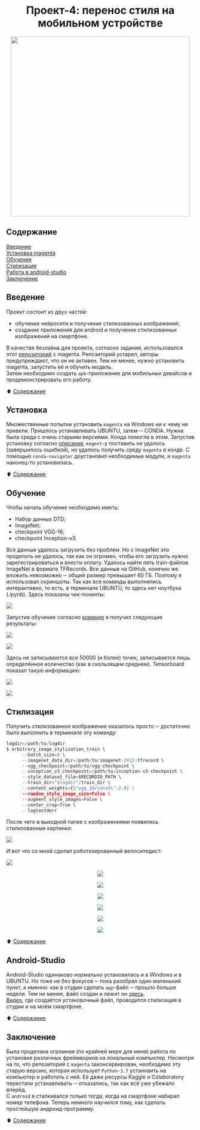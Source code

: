 <div align="center">
  
# Проект-4: перенос стиля на мобильном устройстве
<img src="https://souz-market.ru/wp-content/uploads/6/4/b/64b61984b74427962adec58b1cfbdc5c.jpeg" height="480" />
</div>  
  
## Содержание
[Введение](./README.md#Введение)<br> 
[Установка magenta](./README.md#Установка)<br>
[Обучение](./README.md#Обучение)<br>
[Стилизация](./README.md#Стилизация)<br>
[Работа в android-studio](./README.md#Android-Studio)<br>
[Заключение](./README.md#Заключение) 

## Введение  
Проект состоит из двух частей:  
<ul>
<li>обучение нейросети и получение стилизованных изображений;</li>
<li>создание приложения для android и получение стилизованных изображений на смартфоне.</li>
</ul>

В качестве безлайна для проекта, согласно задания, использовался этот [репозиторий](https://github.com/magenta/magenta/tree/main) с magenta. Репозиторий устарел, авторы предупреждают, что он не активен. Тем не менее, нужно установить magenta, запустить её и обучить модель.  
Затем необходимо создать `apk`-приложение для мобильных девайсов и продемонстрировать его работу.  
  
:arrow_up: [Содержание](./README.md#Содержание)  
  
## Установка
Множественные попытки установить `magenta` на Windows ни к чему не привели. Пришлось устанавливать UBUNTU, затем ─ CONDA. Нужна была среда с очень старыми версиями. Конда помогла в этом. Запустив установку согласно [описания](https://github.com/magenta/magenta/tree/main), `magent`-у поставить не удалось (завершилось ошибкой), но удалось получить среду `magenta` в конде. С помощью `conda-navigator` доустановил необходимые модули, и `magenta` наконец-то установилась.  

:arrow_up: [Содержание](./README.md#Содержание)  

## Обучение  
Чтобы начать обучение необходимо иметь:  
<ul>
  <li>Набор данных DTD;</li>
  <li>ImageNet;</li>
  <li>checkpoint VGG-16;</li>
  <li>checkpoint Inception-v3.</li>
</ul>  

Все данные удалось загрузить без проблем. Но с ImageNet это проделать не удалось, так как он огромен, чтобы его загрузить нужно зарегестрироваться и внести оплату. Удалось найти пять train-файлов ImageNet в формате TFRecords. Все данные на GitHub, конечно же вложить невозможно ─ общий размер превышает 60 ГБ. Поэтому я использовал скриншоты. Так как все команды выполнялись интерактивно, то есть, в терминале UBUNTU, то здесь нет ноутбука (.ipynb). Здесь показаны чек-понинты:  
  
![](Training/check-point.png)

Запустив обучение согласно [команде](https://github.com/magenta/magenta/tree/main/magenta/models/arbitrary_image_stylization#training-a-model) я получил следующие результаты:  

![](Training/result_training.png)  

![](Training/logout.png)

Здесь не записываются все 50000 (и более) точек, записывается лишь определённое количество (как в скользящем среднем). Tensorboard показал такую информацию:  

![](Training/tensor_board_1.png)  
  
![](Training/tensor_board_2.png)  

## Стилизация
Получить стилизованное изображение оказалось просто ─ достаточно было выполнить в терминале эту команду:  

```python
logdir=/path/to/logdir  
$ arbitrary_image_stylization_train \  
      --batch_size=8 \  
      --imagenet_data_dir=/path/to/imagenet-2012-tfrecord \  
      --vgg_checkpoint=/path/to/vgg-checkpoint \  
      --inception_v3_checkpoint=/path/to/inception-v3-checkpoint \  
      --style_dataset_file=$RECORDIO_PATH \  
      --train_dir="$logdir"/train_dir \  
      --content_weights={\"vgg_16/conv3\":2.0} \  
      --random_style_image_size=False \  
      --augment_style_images=False \  
      --center_crop=True \  
      --logtostderr  
```

После чего в выходной папке с изображениями появились стилизованные картинки:  

![](Inference/stylizated.png)  

И вот что со мной сделал роботизированный велосипедист:  

![](Inference/robot.jpg)  

<div align="center">
  
  ![](Inference/serg_stylized_robot_0.jpg)   
  
  ![](Inference/serg_stylized_robot_1.jpg)   
  
  ![](Inference/serg_stylized_robot_2.jpg)   

  ![](Inference/serg_stylized_robot_3.jpg)   

  ![](Inference/serg_stylized_robot_4.jpg)   

  ![](Inference/serg_stylized_robot_5.jpg)   
</div>

:arrow_up: [Содержание](./README.md#Содержание)  

## Android-Studio
Android-Studio одинаково нормально установилась и в Windows и в UBUNTU. Но тоже не без фокусов ─ пока разобрал один маленький пункт, а именно: как в студии сделать `app`-файл ─ прошло больше недели. Тем не менее, файл создан и лежит он [здесь](https://drive.google.com/file/d/1j6jNQeSPbFHu24K5T7GxeGGPk5teir7M/view?usp=sharing).  
[Видео](https://drive.google.com/file/d/1PJ3dBs7ggstgKQPFkFMEuze-c3Mf7YWy/view?usp=sharing
), где создаётся установочный файл, проводится стилизация в студии и на моём смартфоне.

:arrow_up: [Содержание](./README.md#Содержание)  

## Заключение
Была проделана огромная (по крайней мере для меня) работа по установке различных фреймворков на локальный компьютер. Несмотря на то, что репозиторий с `magenta` законсервирован, необходимо эту старую версию, которая использует `Python-3.7` установить на компьютер и работать с ней. Её даже ресурсы Kaggle и Colaboratory перестали устанавливать ─ отказались, так как всё уже убежало вперёд.  
С `android` я сталкивался только тогда, когда на смартфоне набирал номер телефона. Теперь немного научился тому, как сделать простейшую андроид-программу.  

:arrow_up: [Содержание](./README.md#Содержание)  




